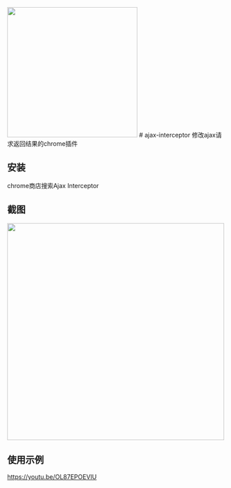 <img src="https://github.com/YGYOOO/ajax-interceptor/raw/master/readmeImgs/icon.png" width="300"> 
# ajax-interceptor
修改ajax请求返回结果的chrome插件   

## 安装
chrome商店搜索Ajax Interceptor

## 截图
<img src="https://github.com/YGYOOO/ajax-interceptor/raw/master/readmeImgs/screenshot.png" width="500">

## 使用示例
https://youtu.be/OL87EPOEVIU
